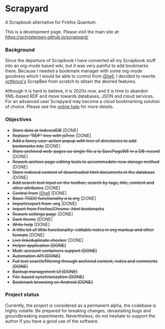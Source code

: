 # Scrapyard

A Scrapbook alternative for Firefox Quantum.

This is a development page. Please visit the main site at: https://gchristensen.github.io/scrapyard/

### Background

Since the departure of Scrapbook I have converted all my Scrapbook stuff into an org-mode
based wiki, but it was very painful to add bookmarks there. Because I needed a bookmark
manager with some org-mode goodness which I would be able to control from [iShell](https://gchristensen.github.io/ishell/),
I decided to rewrite [vctfence's](https://github.com/vctfence) ScrapBee from scratch
to obtain the desired features.

Although it is hard to believe, it is 2020s now, and it is time to abandon XML-based RDF and move towards databases, JSON
and cloud services. For an advanced user Scrapyard may become a cloud bookmarking solution of choice. Please see
the [online help](https://gchristensen.github.io/scrapyard/addon/ui/locales/en/help.html) for more details.

### Objectives

* ~~Store data at IndexedDB~~ [DONE]
* ~~Replace "RDF" tree with jsTree~~ [DONE]
* ~~Add a fancy user-action popup with tree of directories to add bookmarks into~~ [DONE]
* ~~Store archived web-pages as single file a la SavePageWE in a DB-record~~ [DONE]
* ~~Rework archive page editing tools to accommodate new storage method~~ [DONE]
* ~~Store indexed content of downloaded html documents in the database~~ [DONE]
* ~~Add search text input on the toolbar; search by tags, title, content and other attributes~~ [DONE]
* ~~Control from~~ [iShell](https://gchristensen.github.io/ishell/) [DONE]
* ~~Basic TODO functionality a la org~~ [DONE]
* ~~Import/export from .org~~ [DONE]
* ~~Import from Firefox/Chrome .html bookmarks~~
* ~~Rework settings page~~ [DONE]
* ~~Dark theme~~ [DONE]
* ~~Write help~~ [DONE]
* ~~A little bit of Wiki functionality: editable notes in org markup and other formats~~ [DONE]
* ~~Live link/duplicate checker~~ [DONE]
* ~~Helper application [DONE]~~
* ~~Multi-account containers support [DONE]~~
* ~~Automation API [DONE]~~
* ~~Full text search/filtering through archived content, notes and comments [DONE]~~
* ~~Backup management UI [DONE]~~
* ~~File-based synchronization [DONE]~~
* ~~Bookmark browsing on Android [DONE]~~

### Project status

Currently, the project is considered as a permanent alpha, the codebase is highly volatile. Be prepared for breaking
changes, devastating bugs and groundbreaking experiments. Nevertheless, do not hesitate to support the author
if you have a good use of the software.
